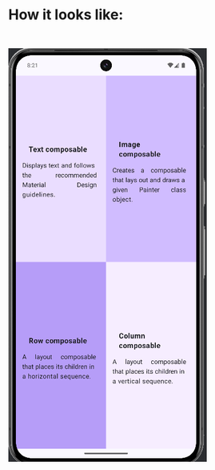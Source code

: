 <h1> How it looks like: </h1> <br>

![app_compose_quadrant_ss](./externalImages/app_compose_quadrant_ss.png)

